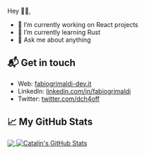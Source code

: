 Hey 👋🏻,

- 👀 I’m currently working on React projects
- 🦀 I’m currently learning Rust
- 💬 Ask me about anything

## 📬 Get in touch

- Web: [fabiogrimaldi-dev.it][1]
- LinkedIn: [linkedin.com/in/fabiogrimaldi][2]
- Twitter: [twitter.com/dch4off][3]

## &#x1f4c8; My GitHub Stats

<a href="https://github.com/darkch4osss/darkch4osss">
  <img align="center" src="https://github-readme-stats.vercel.app/api/top-langs/?username=darkch4osss&hide=java,html&title_color=ffffff&text_color=c9cacc&icon_color=2bbc8a&bg_color=1d1f21" />
</a>

<a href="https://github.com/darkch4osss/darkch4osss">
  <img align="center" src="https://github-readme-stats.vercel.app/api?username=darkch4osss&show_icons=true&line_height=27&count_private=true&title_color=ffffff&text_color=c9cacc&icon_color=2bbc8a&bg_color=1d1f21" alt="Catalin's GitHub Stats" />
</a>

[1]:
  https://fabiogrimaldi-dev.it
[2]: https://www.linkedin.com/in/fabiogrimaldi
[3]: https://twitter.com/dch4off
